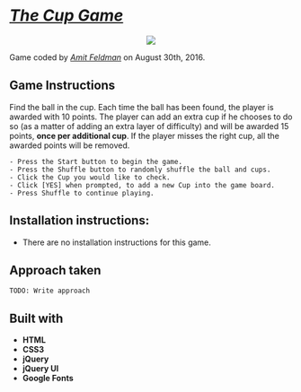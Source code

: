 # [*The Cup Game*](http://icsvortex666.github.io/The-Cup-Game/)

<p align="center">
  <img src="icsvortex666.github.io/The-Cup-Game/assets/img/screenshot.png"/>
</p>

Game coded by [*Amit Feldman*](https://www.twitter.com/amityofbodom) on August 30th, 2016.

## Game Instructions

Find the ball in the cup.
Each time the ball has been found, the player is awarded with 10 points. The player can add an extra cup if he chooses to do so (as a matter of adding an extra layer of difficulty) and will be awarded 15 points, **once per additional cup**. If the player misses the right cup, all the awarded points will be removed.

```
- Press the Start button to begin the game.
- Press the Shuffle button to randomly shuffle the ball and cups.
- Click the Cup you would like to check.
- Click [YES] when prompted, to add a new Cup into the game board.
- Press Shuffle to continue playing.
```

## Installation instructions:
- There are no installation instructions for this game.

## Approach taken

```
TODO: Write approach
```

## Built with
- **HTML**
- **CSS3**
- **jQuery**
- **jQuery UI**
- **Google Fonts**
